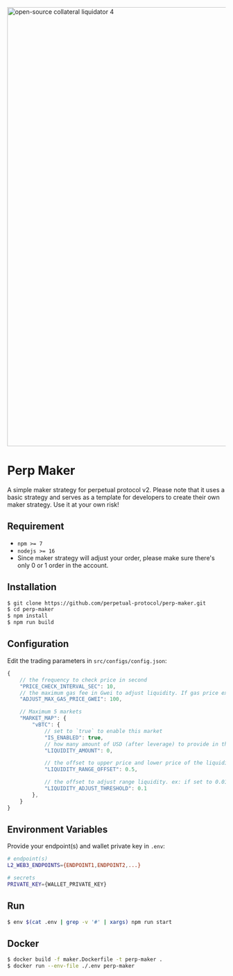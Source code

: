 <img width="1012" alt="open-source collateral liquidator 4" src="https://user-images.githubusercontent.com/105896/168986674-3b7169c1-c8ad-45dc-9d40-3653ff2766f4.png">

# Perp Maker

A simple maker strategy for perpetual protocol v2. Please note that it uses a basic strategy and serves as a template for developers to create their own maker strategy. Use it at your own risk!

## Requirement

- `npm >= 7`
- `nodejs >= 16`
- Since maker strategy will adjust your order, please make sure there's only 0 or 1 order in the account.

## Installation

```bash
$ git clone https://github.com/perpetual-protocol/perp-maker.git
$ cd perp-maker
$ npm install
$ npm run build
```


## Configuration
Edit the trading parameters in `src/configs/config.json`:

```javascript
{
    // the frequency to check price in second
    "PRICE_CHECK_INTERVAL_SEC": 10,
    // the maximum gas fee in Gwei to adjust liquidity. If gas price exceeds this number, the liquidity won't be adjusted
    "ADJUST_MAX_GAS_PRICE_GWEI": 100,

    // Maximum 5 markets
    "MARKET_MAP": {
        "vBTC": {
            // set to `true` to enable this market
            "IS_ENABLED": true,
            // how many amount of USD (after leverage) to provide in the liquidity
            "LIQUIDITY_AMOUNT": 0,

            // the offset to upper price and lower price of the liquidity range. ex: if set to 0.05, it will provide liquidity with range [current price / 1.05, current price * 1.05]
            "LIQUIDITY_RANGE_OFFSET": 0.5,

            // the offset to adjust range liquidity. ex: if set to 0.01, it will adjust liquidity when the current price goes out of the range [market price / 1.01, market price * 1.01]
            "LIQUIDITY_ADJUST_THRESHOLD": 0.1
        },
    }
}
```

## Environment Variables
Provide your endpoint(s) and wallet private key in `.env`:

```bash
# endpoint(s)
L2_WEB3_ENDPOINTS={ENDPOINT1,ENDPOINT2,...}

# secrets
PRIVATE_KEY={WALLET_PRIVATE_KEY}
```

## Run

```bash
$ env $(cat .env | grep -v '#' | xargs) npm run start
```

## Docker

```bash
$ docker build -f maker.Dockerfile -t perp-maker .
$ docker run --env-file ./.env perp-maker
```
